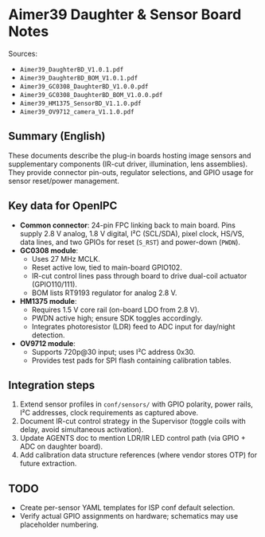 # Aimer39 Daughter & Sensor Board Notes

Sources:
- `Aimer39_DaughterBD_V1.0.1.pdf`
- `Aimer39_DaughterBD_BOM_V1.0.1.pdf`
- `Aimer39_GC0308_DaughterBD_V1.0.0.pdf`
- `Aimer39_GC0308_DaughterBD_BOM_V1.0.0.pdf`
- `Aimer39_HM1375_SensorBD_V1.1.0.pdf`
- `Aimer39_OV9712_camera_V1.1.0.pdf`

## Summary (English)
These documents describe the plug-in boards hosting image sensors and supplementary components (IR-cut driver, illumination, lens assemblies). They provide connector pin-outs, regulator selections, and GPIO usage for sensor reset/power management.

## Key data for OpenIPC
- **Common connector**: 24-pin FPC linking back to main board. Pins supply 2.8 V analog, 1.8 V digital, I²C (SCL/SDA), pixel clock, HS/VS, data lines, and two GPIOs for reset (`S_RST`) and power-down (`PWDN`).
- **GC0308 module**:
  - Uses 27 MHz MCLK.
  - Reset active low, tied to main-board GPIO102.
  - IR-cut control lines pass through board to drive dual-coil actuator (GPIO110/111).
  - BOM lists RT9193 regulator for analog 2.8 V.
- **HM1375 module**:
  - Requires 1.5 V core rail (on-board LDO from 2.8 V).
  - PWDN active high; ensure SDK toggles accordingly.
  - Integrates photoresistor (LDR) feed to ADC input for day/night detection.
- **OV9712 module**:
  - Supports 720p@30 input; uses I²C address 0x30.
  - Provides test pads for SPI flash containing calibration tables.

## Integration steps
1. Extend sensor profiles in `conf/sensors/` with GPIO polarity, power rails, I²C addresses, clock requirements as captured above.
2. Document IR-cut control strategy in the Supervisor (toggle coils with delay, avoid simultaneous activation).
3. Update AGENTS doc to mention LDR/IR LED control path (via GPIO + ADC on daughter board).
4. Add calibration data structure references (where vendor stores OTP) for future extraction.

## TODO
- Create per-sensor YAML templates for ISP conf default selection.
- Verify actual GPIO assignments on hardware; schematics may use placeholder numbering.
